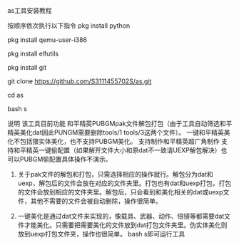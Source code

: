 as工具安装教程

按顺序依次执行以下指令
pkg install python

pkg install qemu-user-i386

pkg install elfutils

pkg install git

git clone https://github.com/S3111455702S/as.git

cd as

bash s


说明
该工具目前功能
和平精英PUBGMpak文件解包打包（由于工具自动筛选和平精英美化dat因此PUNGM需要删除tools/1 tools/3这两个文件）。
一键和平精英美化不包括猥实体美化，也不支持PUBGM美化。
支持制作和平精英超广角制作
支持和平精英一键偷配置（如果解开文件大小和原dat不一致请UEXP解包解决）也可以PUBGM偷配置具体操作不演示。


1. 关于pak文件的解包和打包，只需选择相应的操作就行。解包分为dat和uexp，解包后的文件会放在对应的文件夹里。打包也有dat和uexp打包，打包的文件会放到相应的文件夹里。解包后，只会看到和美化相关的dat或uexp文件，其他不需要的文件会被自动删除，操作很简单。


2. 一键美化是通过dat文件来实现的，像载具、武器、动作、倍镜等都需要dat文件才能美化。只需要把需要美化的文件放到dat打包文件夹里。伪实体美化则放到uexp打包文件夹，操作也很简单。
bash s即可运行工具


